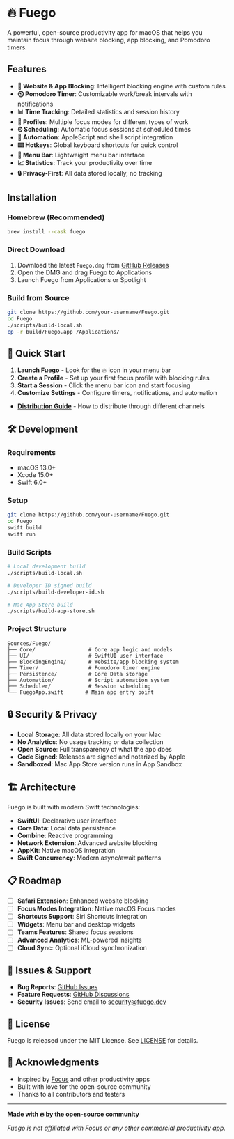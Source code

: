 # 🔥 Fuego

A powerful, open-source productivity app for macOS that helps you maintain focus through website blocking, app blocking, and Pomodoro timers.


## Features

- **🚫 Website & App Blocking**: Intelligent blocking engine with custom rules
- **⏲️ Pomodoro Timer**: Customizable work/break intervals with notifications
- **📊 Time Tracking**: Detailed statistics and session history
- **👤 Profiles**: Multiple focus modes for different types of work
- **⏰ Scheduling**: Automatic focus sessions at scheduled times
- **🤖 Automation**: AppleScript and shell script integration
- **⌨️ Hotkeys**: Global keyboard shortcuts for quick control
- **🎯 Menu Bar**: Lightweight menu bar interface
- **📈 Statistics**: Track your productivity over time
- **🔒 Privacy-First**: All data stored locally, no tracking

## Installation

### Homebrew (Recommended)
```bash
brew install --cask fuego
```

### Direct Download
1. Download the latest `Fuego.dmg` from [GitHub Releases](https://github.com/your-username/Fuego/releases)
2. Open the DMG and drag Fuego to Applications
3. Launch Fuego from Applications or Spotlight

### Build from Source
```bash
git clone https://github.com/your-username/Fuego.git
cd Fuego
./scripts/build-local.sh
cp -r build/Fuego.app /Applications/
```

## 🎯 Quick Start

1. **Launch Fuego** - Look for the 🔥 icon in your menu bar
2. **Create a Profile** - Set up your first focus profile with blocking rules
3. **Start a Session** - Click the menu bar icon and start focusing
4. **Customize Settings** - Configure timers, notifications, and automation

- **[Distribution Guide](DISTRIBUTION.md)** - How to distribute through different channels

## 🛠 Development

### Requirements
- macOS 13.0+
- Xcode 15.0+
- Swift 6.0+

### Setup
```bash
git clone https://github.com/your-username/Fuego.git
cd Fuego
swift build
swift run
```

### Build Scripts
```bash
# Local development build
./scripts/build-local.sh

# Developer ID signed build
./scripts/build-developer-id.sh

# Mac App Store build
./scripts/build-app-store.sh
```

### Project Structure
```
Sources/Fuego/
├── Core/                 # Core app logic and models
├── UI/                   # SwiftUI user interface
├── BlockingEngine/       # Website/app blocking system
├── Timer/                # Pomodoro timer engine
├── Persistence/          # Core Data storage
├── Automation/           # Script automation system
├── Scheduler/            # Session scheduling
└── FuegoApp.swift       # Main app entry point
```

## 🔒 Security & Privacy

- **Local Storage**: All data stored locally on your Mac
- **No Analytics**: No usage tracking or data collection
- **Open Source**: Full transparency of what the app does
- **Code Signed**: Releases are signed and notarized by Apple
- **Sandboxed**: Mac App Store version runs in App Sandbox

## 🏗 Architecture

Fuego is built with modern Swift technologies:

- **SwiftUI**: Declarative user interface
- **Core Data**: Local data persistence
- **Combine**: Reactive programming
- **Network Extension**: Advanced website blocking
- **AppKit**: Native macOS integration
- **Swift Concurrency**: Modern async/await patterns

## 📋 Roadmap

- [ ] **Safari Extension**: Enhanced website blocking
- [ ] **Focus Modes Integration**: Native macOS Focus modes
- [ ] **Shortcuts Support**: Siri Shortcuts integration
- [ ] **Widgets**: Menu bar and desktop widgets
- [ ] **Teams Features**: Shared focus sessions
- [ ] **Advanced Analytics**: ML-powered insights
- [ ] **Cloud Sync**: Optional iCloud synchronization

## 🐛 Issues & Support

- **Bug Reports**: [GitHub Issues](https://github.com/your-username/Fuego/issues)
- **Feature Requests**: [GitHub Discussions](https://github.com/your-username/Fuego/discussions)
- **Security Issues**: Send email to security@fuego.dev

## 📄 License

Fuego is released under the MIT License. See [LICENSE](LICENSE) for details.

## 🙏 Acknowledgments

- Inspired by [Focus](https://heyfocus.com/) and other productivity apps
- Built with love for the open-source community
- Thanks to all contributors and testers

---

**Made with 🔥 by the open-source community**

*Fuego is not affiliated with Focus or any other commercial productivity app.*
